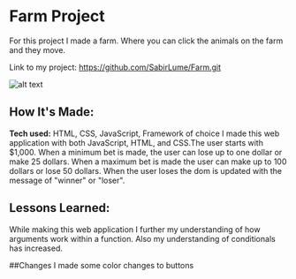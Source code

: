 # Farm Project
For this project I made a farm. Where you can click the animals on the farm and they move.



Link to my project: https://github.com/SabirLume/Farm.git

![alt text](slot.png)

## How It's Made:

**Tech used:** HTML, CSS, JavaScript, Framework of choice
I made this web application with both JavaScript, HTML, and CSS.The user starts with $1,000. When a minimum bet is made, the user can lose up to one dollar or make 25 dollars. When a maximum bet is made the user can make up to 100 dollars or lose 50 dollars. When the user loses the dom is updated with the message of "winner" or "loser".


## Lessons Learned:

While making this web application I further my understanding of how arguments work within a function. Also my understanding of conditionals has increased.


##Changes
I made some color changes to buttons